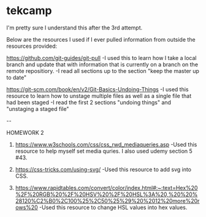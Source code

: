 # tekcamp

I'm pretty sure I understand this after the 3rd attempt. 

Below are the resources I used if I ever pulled information from outside the resources provided:

https://github.com/git-guides/git-pull
-I used this to learn how I take a local branch and update that with information that is currently 
on a branch on the remote repositiory. 
-I read all sections up to the section "keep the master up to date"

https://git-scm.com/book/en/v2/Git-Basics-Undoing-Things
-I used this resource to learn how to unstage multiple files as well as a single file that had been staged
-I read the first 2 sections "undoing things" and "unstaging a staged file"


--

HOMEWORK 2

1. https://www.w3schools.com/css/css_rwd_mediaqueries.asp
-Used this resource to help myself set media quries. I also used udemy section 5 #43.

2. https://css-tricks.com/using-svg/
-Used this resource to add svg into CSS.

3. https://www.rapidtables.com/convert/color/index.html#:~:text=Hex%20%2F%20RGB%20%2F%20HSV%20%2F%20HSL%3A%20,%20%20%28120%C2%B0%2C100%25%2C50%25%29%20%2012%20more%20rows%20
-Used this resource to change HSL values into hex values.
